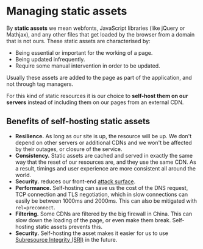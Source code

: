 # Managing static assets

By **static assets** we mean webfonts, JavaScript libraries (like jQuery or Mathjax), and any other files that get loaded by the browser from a domain that is not ours. These static assets are characterised by:

* Being essential or important for the working of a page.
* Being updated infrequently.
* Require some manual intervention in order to be updated.

Usually these assets are added to the page as part of the application, and not through tag managers.

For this kind of static resources it is our choice to **self-host them on our servers** instead of including them on our pages from an external CDN.

## Benefits of self-hosting static assets

* **Resilience.** As long as our site is up, the resource will be up. We don't depend on other servers or additional CDNs and we won't be affected by their outages, or closure of the service.
* **Consistency.** Static assets are cached and served in exactly the same way that the reset of our resources are, and they use the same CDN. As a result, timings and user experience are more consistent all around the world.
* **Security.** reduces our front-end [attack surface](https://en.wikipedia.org/wiki/Attack_surface).
* **Performance.** Self-hosting can save us the cost of the DNS request, TCP connection and TLS negotiation, which in slow connections can easily be between 1000ms and 2000ms. This can also be mitigated with `rel=preconnect`.
* **Filtering.** Some CDNs are filtered by the big firewall in China. This can slow down the loading of the page, or even make them break. Self-hosting static assets prevents this.
* **Security.** Self-hosting the asset makes it easier for us to use [Subresource Integrity (SRI)](https://developer.mozilla.org/en-US/docs/Web/Security/Subresource_Integrity) in the future.
